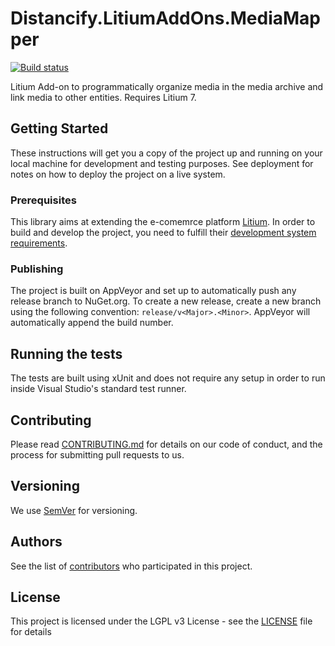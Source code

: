# Distancify.LitiumAddOns.MediaMapper

[![Build status](https://ci.appveyor.com/api/projects/status/acu377nabtjj1fas?svg=true)](https://ci.appveyor.com/project/KristofferLindvall/distancify-litiumaddons-mediamapper)

Litium Add-on to programmatically organize media in the media archive and link media to other entities. Requires Litium 7.

## Getting Started

These instructions will get you a copy of the project up and running on your local machine for development and testing purposes. See deployment for notes on how to deploy the project on a live system.

### Prerequisites

This library aims at extending the e-comemrce platform [Litium](https://www.litium.se/). In order to build and develop the project, you need to fulfill their [development system requirements](https://docs.litium.com/documentation/get-started/system-requirements#DevEnv).

### Publishing

The project is built on AppVeyor and set up to automatically push any release branch to NuGet.org. To create a new release, create a new branch using the following convention: `release/v<Major>.<Minor>`. AppVeyor will automatically append the build number.

## Running the tests

The tests are built using xUnit and does not require any setup in order to run inside Visual Studio's standard test runner.

## Contributing

Please read [CONTRIBUTING.md](CONTRIBUTING.md) for details on our code of conduct, and the process for submitting pull requests to us.

## Versioning

We use [SemVer](http://semver.org/) for versioning.

## Authors

See the list of [contributors](https://github.com/distancify/Distancify.LitiumAddOns.MediaMapper/graphs/contributors) who participated in this project.

## License

This project is licensed under the LGPL v3 License - see the [LICENSE](LICENSE) file for details